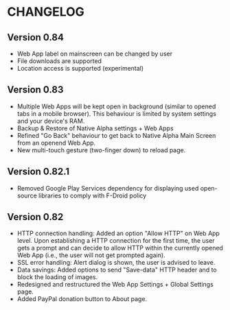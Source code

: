 # CHANGELOG

## Version 0.84
* Web App label on mainscreen can be changed by user
* File downloads are supported
* Location access is supported (experimental)

## Version 0.83
* Multiple Web Apps will be kept open in background (similar to opened tabs in a mobile browser). This behaviour is limited by system settings and your device's RAM.
* Backup & Restore of Native Alpha settings + Web Apps
* Refined "Go Back" behaviour to get back to Native Alpha Main Screen from an openend Web App.
* New multi-touch gesture (two-finger down) to reload page.
 
## Version 0.82.1
* Removed Google Play Services dependency for displaying used open-source libraries to comply with F-Droid policy

## Version 0.82
* HTTP connection handling: Added an option "Allow HTTP" on Web App level. Upon establishing a HTTP connection for the first time, the user gets a prompt and can decide to allow HTTP within the currently opened Web App (i.e., the user will not get prompted again).
* SSL error handling: Alert dialog is shown, the user is advised to leave.
* Data savings: Added options to send "Save-data" HTTP header and to block the loading of images.
* Redesigned and restructured the Web App Settings + Global Settings page.
* Added PayPal donation button to About page.


